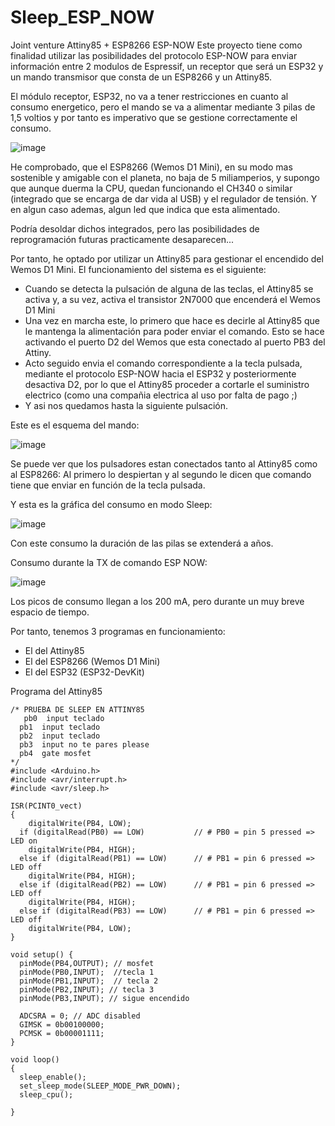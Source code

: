 # Sleep_ESP_NOW
Joint venture  Attiny85 + ESP8266 ESP-NOW
Este proyecto tiene como finalidad utilizar las posibilidades del protocolo ESP-NOW para enviar información entre 2 modulos de Espressif, un receptor que será un ESP32 y un mando transmisor que consta de un ESP8266 y un Attiny85.

El módulo receptor, ESP32, no va a tener restricciones en cuanto al consumo energetico, pero el mando se va a alimentar mediante 3 pilas de 1,5 voltios y por tanto es imperativo que se gestione correctamente el consumo.

![image](https://github.com/redmilenium/Sleep_ESP_NOW/assets/48222471/fad429e5-4689-4e93-8c0e-9ef0d2e2f253)


He comprobado, que el ESP8266 (Wemos D1 Mini), en su modo mas sostenible y amigable con el planeta, no baja de 5 miliamperios, y supongo que aunque duerma la CPU, quedan funcionando el CH340 o similar  (integrado que se encarga de dar vida al USB) y el regulador de tensión. Y en algun caso ademas, algun led que indica que esta alimentado.

Podría desoldar dichos integrados, pero las posibilidades de reprogramación futuras practicamente desaparecen...

Por tanto, he optado por utilizar un Attiny85 para gestionar el encendido del Wemos D1 Mini.
El funcionamiento del sistema es el siguiente: 
- Cuando se detecta la pulsación de alguna de las teclas, el Attiny85 se activa y, a su vez, activa el transistor 2N7000 que encenderá el Wemos D1 Mini
- Una vez en marcha este, lo primero que hace es decirle al Attiny85 que le mantenga la alimentación para poder enviar el comando. Esto se hace activando el puerto D2 del Wemos que esta conectado al puerto PB3 del Attiny.
- Acto seguido envia el comando correspondiente a la tecla pulsada, mediante el protocolo ESP-NOW hacia el ESP32 y posteriormente desactiva D2, por lo que el Attiny85 proceder a cortarle el suministro electrico (como una compañia electrica al uso por falta de pago ;)
- Y asi nos quedamos hasta la siguiente pulsación.

Este es el esquema del mando:

![image](https://github.com/redmilenium/Sleep_ESP_NOW/assets/48222471/edce0c1c-96fc-484a-8513-eee2198969b2)

Se puede ver que los pulsadores estan conectados tanto al Attiny85 como al ESP8266: Al primero lo despiertan y al segundo le dicen que comando tiene que enviar en función de la tecla pulsada.

Y esta es la gráfica del consumo en modo Sleep:

![image](https://github.com/redmilenium/Sleep_ESP_NOW/assets/48222471/666f8815-a606-4857-ac3a-49e6ca002ea4)

Con este consumo la duración de las pilas se extenderá a años.

Consumo durante la TX de comando ESP NOW:

![image](https://github.com/redmilenium/Sleep_ESP_NOW/assets/48222471/7cd5b9cb-edff-48c3-9996-445df605089b)

Los picos de consumo llegan a los 200 mA, pero durante un muy breve espacio de tiempo.

Por tanto, tenemos 3 programas en funcionamiento:
- El del Attiny85
- El del ESP8266 (Wemos D1 Mini)
- El del ESP32 (ESP32-DevKit)

Programa del Attiny85

```
/* PRUEBA DE SLEEP EN ATTINY85
   pb0  input teclado
  pb1  input teclado 
  pb2  input teclado
  pb3  input no te pares please
  pb4  gate mosfet
*/
#include <Arduino.h>
#include <avr/interrupt.h>
#include <avr/sleep.h>

ISR(PCINT0_vect) 
{
    digitalWrite(PB4, LOW);
  if (digitalRead(PB0) == LOW)           // # PB0 = pin 5 pressed => LED on
    digitalWrite(PB4, HIGH);
  else if (digitalRead(PB1) == LOW)      // # PB1 = pin 6 pressed => LED off
    digitalWrite(PB4, HIGH);
  else if (digitalRead(PB2) == LOW)      // # PB1 = pin 6 pressed => LED off
    digitalWrite(PB4, HIGH);
  else if (digitalRead(PB3) == LOW)      // # PB1 = pin 6 pressed => LED off
    digitalWrite(PB4, LOW);
}

void setup() {  
  pinMode(PB4,OUTPUT); // mosfet
  pinMode(PB0,INPUT);  //tecla 1
  pinMode(PB1,INPUT);  // tecla 2
  pinMode(PB2,INPUT); // tecla 3
  pinMode(PB3,INPUT); // sigue encendido

  ADCSRA = 0; // ADC disabled
  GIMSK = 0b00100000;  
  PCMSK = 0b00001111;  
} 

void loop() 
{
  sleep_enable();
  set_sleep_mode(SLEEP_MODE_PWR_DOWN);  
  sleep_cpu(); 
 
}

```


